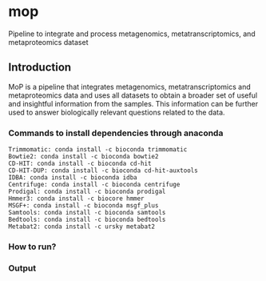 # mop
Pipeline to integrate and process metagenomics, metatranscriptomics, and metaproteomics dataset

## **Introduction**
MoP is a pipeline that integrates metagenomics, metatranscriptomics and metaproteomics data and uses all datasets to obtain a broader set of useful and insightful information from the samples. This information can be further used to answer biologically relevant questions related to the data. 

### **Commands to install dependencies through anaconda**
```
Trimmomatic: conda install -c bioconda trimmomatic
Bowtie2: conda install -c bioconda bowtie2 
CD-HIT: conda install -c bioconda cd-hit 
CD-HIT-DUP: conda install -c bioconda cd-hit-auxtools
IDBA: conda install -c bioconda idba
Centrifuge: conda install -c bioconda centrifuge
Prodigal: conda install -c bioconda prodigal
Hmmer3: conda install -c biocore hmmer
MSGF+: conda install -c bioconda msgf_plus
Samtools: conda install -c bioconda samtools
Bedtools: conda install -c bioconda bedtools 
Metabat2: conda install -c ursky metabat2 
```

### **How to run?**

### **Output**
